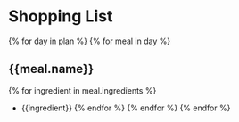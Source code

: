 # Shopping List
{% for day in plan %}
{% for meal in day %}
## {{meal.name}}
{% for ingredient in meal.ingredients %}
- {{ingredient}}
{% endfor %}
{% endfor %}
{% endfor %}